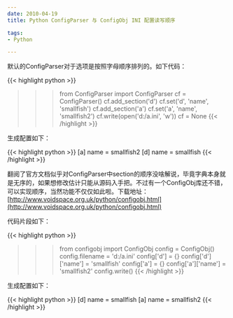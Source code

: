 ```yaml
---
date: 2010-04-19
title: Python ConfigParser 与 ConfigObj INI 配置读写顺序

tags:
- Python

---
```


默认的ConfigParser对于选项是按照字母顺序排列的。如下代码：

{{< highlight python >}}
>>> from ConfigParser import ConfigParser
>>> cf = ConfigParser()
>>> cf.add_section('d')
>>> cf.set('d', 'name', 'smallfish')
>>> cf.add_section('a')
>>> cf.set('a', 'name', 'smallfish2')
>>> cf.write(open('d:/a.ini', 'w'))
>>> cf = None
{{< /highlight >}}

生成配置如下：

{{< highlight python >}}
[a]
name = smallfish2
[d]
name = smallfish
{{< /highlight >}}

翻阅了官方文档似乎对ConfigParser中section的顺序没啥解说，毕竟字典本身就是无序的，如果想修改估计只能从源码入手把。不过有一个ConfigObj库还不错，可以实现顺序，当然功能不仅仅如此啦。下载地址：[http://www.voidspace.org.uk/python/configobj.html](http://www.voidspace.org.uk/python/configobj.html)

代码片段如下：

{{< highlight python >}}
>>> from configobj import ConfigObj
>>> config = ConfigObj()
>>> config.filename = 'd:/a.ini'
>>> config['d'] = {}
>>> config['d']['name'] = 'smallfish'
>>> config['a'] = {}
>>> config['a']['name'] = 'smallfish2'
>>> config.write()
{{< /highlight >}}

生成配置如下：

{{< highlight python >}}
[d]
name = smallfish
[a]
name = smallfish2
{{< /highlight >}}


